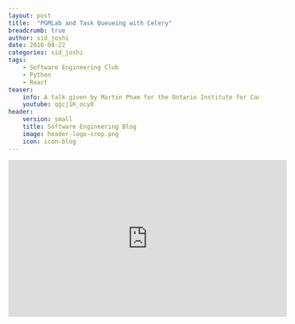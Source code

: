 ```yaml
---
layout: post
title:  "PGMLab and Task Queueing with Celery"
breadcrumb: true
author: sid_joshi
date: 2016-08-22
categories: sid_joshi
tags:
    - Software Engineering Club
    - Python
    - React
teaser:
    info: A talk given by Martin Pham for the Ontario Institute for Cancer Research’s software engineering club on PGMLab (Probabilistic Graphical Model Lab) and developing web applications for Celery. Javascript web technologies such as React, Redux, Immutable.js, ECMAScript 6 (ES6) are discussed. Python technologies such as Klein and Celery for asynchronous task queueing are also discussed.
    youtube: qgcj1K_ocy0
header: 
    version: small
    title: Software Engineering Blog
    image: header-logo-crop.png
    icon: icon-blog
---
```

<iframe width="560" height="315" src="https://www.youtube.com/embed/qgcj1K_ocy0" frameborder="0" allowfullscreen></iframe>


